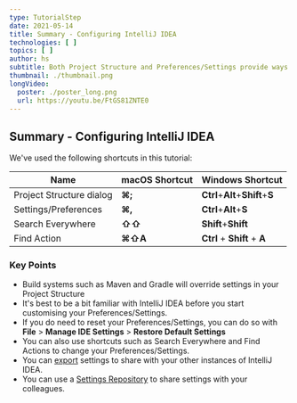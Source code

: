 ```yaml
---
type: TutorialStep
date: 2021-05-14
title: Summary - Configuring IntelliJ IDEA
technologies: [ ]
topics: [ ]
author: hs
subtitle: Both Project Structure and Preferences/Settings provide ways to make IntelliJ IDEA your own
thumbnail: ./thumbnail.png
longVideo:
  poster: ./poster_long.png
  url: https://youtu.be/FtGS81ZNTE0
---
```


## Summary - Configuring IntelliJ IDEA
We've used the following shortcuts in this tutorial:

| Name                     | macOS Shortcut | Windows Shortcut                 |
| ------------------------ | -------------- | -------------------------------- |
| Project Structure dialog | **⌘;**         | **Ctrl**+**Alt**+**Shift**+**S** |
| Settings/Preferences     | **⌘,**         | **Ctrl**+**Alt**+**S**           |
| Search Everywhere        | **⇧⇧**         | **Shift**+**Shift**              |
| Find Action              | **⌘⇧A**        | **Ctrl** + **Shift** + **A**     |

### Key Points
- Build systems such as Maven and Gradle will override settings in your Project Structure
- It's best to be a bit familiar with IntelliJ IDEA before you start customising your Preferences/Settings.
- If you do need to reset your Preferences/Settings, you can do so with **File** > **Manage IDE Settings** > **Restore Default Settings**
- You can also use shortcuts such as Search Everywhere and Find Actions to change your Preferences/Settings.
- You can [export](https://www.jetbrains.com/help/idea/sharing-your-ide-settings.html#import-export-settings) settings to share with your other instances of IntelliJ IDEA.
- You can use a [Settings Repository](https://www.jetbrains.com/help/idea/sharing-your-ide-settings.html#settings-repository) to share settings with your colleagues.
